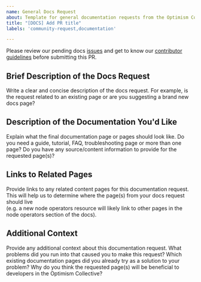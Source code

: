 ```yaml
---
name: General Docs Request
about: Template for general documentation requests from the Optimism Collective
title: "[DOCS] Add PR title"
labels: 'community-request,documentation'

---
```


<!-- please fill out the following the best to your ability and properly label the issue -->

Please review our pending docs [issues](https://github.com/ethereum-optimism/docs/issues) and get to know our [contributor guidelines](https://docs.optimism.io/contribute/docs-contribute) before submitting this PR.

## Brief Description of the Docs Request
Write a clear and concise description of the docs request. For example, is the request related to an existing page or are you suggesting a brand new docs page?

## Description of the Documentation You'd Like
Explain what the final documentation page or pages should look like. Do you need a guide, tutorial, FAQ, troubleshooting page or more than one page? Do you have any source/content information to provide for the requested page(s)?

## Links to Related Pages
Provide links to any related content pages for this documentation request. This will help us to determine where the page(s) from your docs request should live  
(e.g. a new node operators resource will likely link to other pages in the node operators section of the docs).

## Additional Context
Provide any additional context about this documentation request. What problems did you run into that caused you to make this request? 
Which existing documentation pages did you already try as a solution to your problem? Why do you think the requested page(s) will be beneficial to developers in the Optimism Collective?
